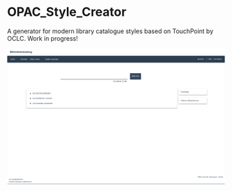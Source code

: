 # OPAC_Style_Creator
A generator for modern library catalogue styles based on TouchPoint by OCLC. Work in progress!

![OPAC Preview?](https://github.com/LuisMossburger/OPAC_Style_Creator/blob/master/OPAC.png)
